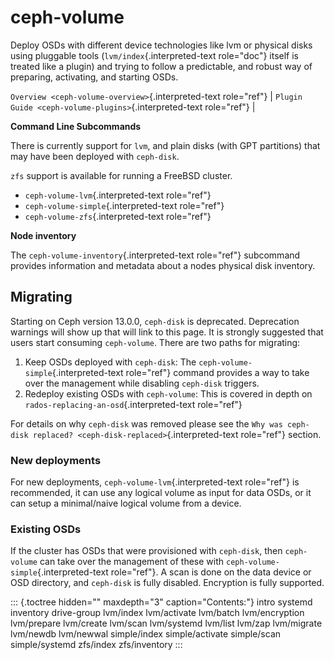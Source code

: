 # ceph-volume

Deploy OSDs with different device technologies like lvm or physical
disks using pluggable tools (`lvm/index`{.interpreted-text role="doc"}
itself is treated like a plugin) and trying to follow a predictable, and
robust way of preparing, activating, and starting OSDs.

`Overview <ceph-volume-overview>`{.interpreted-text role="ref"} \|
`Plugin Guide <ceph-volume-plugins>`{.interpreted-text role="ref"} \|

**Command Line Subcommands**

There is currently support for `lvm`, and plain disks (with GPT
partitions) that may have been deployed with `ceph-disk`.

`zfs` support is available for running a FreeBSD cluster.

-   `ceph-volume-lvm`{.interpreted-text role="ref"}
-   `ceph-volume-simple`{.interpreted-text role="ref"}
-   `ceph-volume-zfs`{.interpreted-text role="ref"}

**Node inventory**

The `ceph-volume-inventory`{.interpreted-text role="ref"} subcommand
provides information and metadata about a nodes physical disk inventory.

## Migrating

Starting on Ceph version 13.0.0, `ceph-disk` is deprecated. Deprecation
warnings will show up that will link to this page. It is strongly
suggested that users start consuming `ceph-volume`. There are two paths
for migrating:

1.  Keep OSDs deployed with `ceph-disk`: The
    `ceph-volume-simple`{.interpreted-text role="ref"} command provides
    a way to take over the management while disabling `ceph-disk`
    triggers.
2.  Redeploy existing OSDs with `ceph-volume`: This is covered in depth
    on `rados-replacing-an-osd`{.interpreted-text role="ref"}

For details on why `ceph-disk` was removed please see the `Why was
ceph-disk replaced? <ceph-disk-replaced>`{.interpreted-text role="ref"}
section.

### New deployments

For new deployments, `ceph-volume-lvm`{.interpreted-text role="ref"} is
recommended, it can use any logical volume as input for data OSDs, or it
can setup a minimal/naive logical volume from a device.

### Existing OSDs

If the cluster has OSDs that were provisioned with `ceph-disk`, then
`ceph-volume` can take over the management of these with
`ceph-volume-simple`{.interpreted-text role="ref"}. A scan is done on
the data device or OSD directory, and `ceph-disk` is fully disabled.
Encryption is fully supported.

::: {.toctree hidden="" maxdepth="3" caption="Contents:"}
intro systemd inventory drive-group lvm/index lvm/activate lvm/batch
lvm/encryption lvm/prepare lvm/create lvm/scan lvm/systemd lvm/list
lvm/zap lvm/migrate lvm/newdb lvm/newwal simple/index simple/activate
simple/scan simple/systemd zfs/index zfs/inventory
:::
